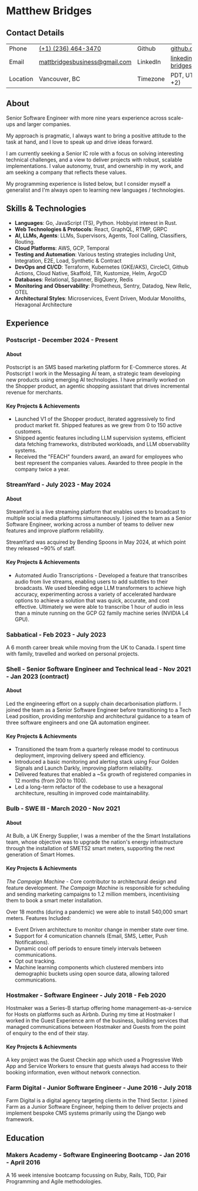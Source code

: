 # Matthew Bridges

## Contact Details

|          |                                                                       |          |                                                                              |
| -------- | --------------------------------------------------------------------- | -------- | ---------------------------------------------------------------------------- |
| Phone    | [(+1) (236) 464-3470](tel:0012364643470)                              | Github   | [github.com/itsindigo](https://github.com/itsindigo)                         |
| Email    | [mattbridgesbusiness@gmail.com](mailto:mattbridgesbusiness@gmail.com) | LinkedIn | [linkedin.com/matthew-bridges](https://www.linkedin.com/in/matthew-bridges/) |
| Location | Vancouver, BC                                                         | Timezone | PDT, UTC-8 (Flexible +2)                                                     |

## About

Senior Software Engineer with more nine years experience across scale-ups and larger companies.

My approach is pragmatic, I always want to bring a positive attitude to the task at hand, and I love to speak up and drive ideas forward.

I am currently seeking a Senior IC role with a focus on solving interesting technical challenges, and a view to deliver projects with robust, scalable implementations. I value autonomy, trust, and ownership in my work, and am seeking a company that reflects these values.

My programming experience is listed below, but I consider myself a generalist and I'm always open to learning new languages / technologies.


## Skills & Technologies

- **Languages**: Go, JavaScript (TS), Python. Hobbyist interest in Rust.
- **Web Technologies & Protocols**: React, GraphQL, RTMP, GRPC
- **AI, LLMs, Agents**: LLMs, Supervisors, Agents, Tool Calling, Classifiers, Routing.
- **Cloud Platforms**: AWS, GCP, Temporal
- **Testing and Automation**: Various testing strategies including Unit, Integration, E2E, Load, Synthetic & Contract
- **DevOps and CI/CD**: Terraform, Kubernetes (GKE/AKS), CircleCI, Github Actions, Cloud Native, Skaffold, Tilt, Kustomize, Helm, ArgoCD
- **Databases**: Relational, Spanner, BigQuery, Redis
- **Monitoring and Observability**: Prometheus, Sentry, Datadog, New Relic, OTEL
- **Architectural Styles**: Microservices, Event Driven, Modular Monoliths, Hexagonal Architecture

## Experience

### Postscript - December 2024 - Present

#### About

Postscript is an SMS based marketing platform for E-Commerce stores. At Postscript I work in the Messaging AI team, a strategic team developing new products using emerging AI technologies. I have primarily worked on the Shopper product, an agentic shopping assistant that drives incremental revenue for merchants.

#### Key Projects & Achievements

- Launched V1 of the Shopper product, iterated aggressively to find product market fit. Shipped features as we grew from 0 to 150 active customers.
- Shipped agentic features including LLM supervision systems, efficient data fetching frameworks, distributed workloads, and LLM observability systems.
- Received the "FEACH" founders award, an award for employees who best represent the companies values. Awarded to three people in the company twice a year.

### StreamYard - July 2023 - May 2024

#### About

StreamYard is a live streaming platform that enables users to broadcast to multiple social media platforms simultaneously. I joined the team as a Senior Software Engineer, working across a number of teams to deliver new features and improve platform reliability.

StreamYard was acquired by Bending Spoons in May 2024, at which point they released ~90% of staff.

#### Key Projects & Achievements

- Automated Audio Transcriptions - Developed a feature that transcribes audio from live streams, enabling users to add subtitles to their broadcasts. We used bleeding edge LLM transformers to achieve high accuracy, experimenting across a variety of accelerated hardware options to achieve a solution that was quick, accurate, and cost effective. Ultimately we were able to transcribe 1 hour of audio in less than a minute running on the GCP G2 family machine series (NVIDIA L4 GPU).


### Sabbatical - Feb 2023 - July 2023

A 6 month career break while moving from the UK to Canada. I spent time with family, travelled and worked on personal projects.

### Shell - Senior Software Engineer and Technical lead - Nov 2021 - Jan 2023 (contract)

#### About

Led the engineering effort on a supply chain decarbonisation platform. I joined the team as a Senior Software Engineer before transitioning to a Tech Lead position, providing mentorship and architectural guidance to a team of three software engineers and one QA automation engineer.

#### Key Projects & Achievments

- Transitioned the team from a quarterly release model to continuous deployment, improving delivery speed and efficiency.
- Introduced a basic monitoring and alerting stack using Four Golden Signals and Launch Darkly, improving platform reliability.
- Delivered features that enabled a ~5x growth of registered companies in 12 months (from 200 to 1100).
- Led a long-term refactor of the codebase to use a hexagonal architecture, resulting in improved code maintainability.

### Bulb - SWE III - March 2020 - Nov 2021

#### About

At Bulb, a UK Energy Supplier, I was a member of the the Smart Installations team, whose objective was to upgrade the nation's energy infrastructure through the installation of SMETS2 smart meters, supporting the next generation of Smart Homes.

#### Key Projects & Achievments

*The Campaign Machine* - Core contributor to architectural design and feature development. *The Campaign Machine* is responsible for scheduling and sending marketing campaigns to 1.2 million members, incentivising them to book a smart meter installation.

Over 18 months (during a pandemic) we were able to install 540,000 smart meters. Features Included:
  
- Event Driven architecture to monitor change in member state over time.
- Support for 4 comunication channels (Email, SMS, Letter, Push Notifications).
- Dynamic cool off periods to ensure timely intervals between communications.
- Opt out tracking.
- Machine learning components which clustered members into demographic buckets using open source data, allowing tailored communications.


### Hostmaker - Software Engineer - July 2018 - Feb 2020

Hostmaker was a Series-B startup offering home management-as-a-service for Hosts on platforms such as Airbnb. During my time at Hostmaker I worked in the Guest Experience arm of the business, building services that managed communications between Hostmaker and Guests from the point of enquiry to the end of their stay.

#### Key Projects & Achievments

A key project was the Guest Checkin app which used a Progressive Web App and Service Workers to ensure that guests always had access to their booking information, even without network connection.

### Farm Digital - Junior Software Engineer - June 2016 - July 2018

Farm Digital is a digital agency targeting clients in the Third Sector. I joined Farm as a Junior Software Engineer, helping them to deliver projects and implement bespoke CMS systems primarily using the Django web framework.

## Education

### Makers Academy - Software Engineering Bootcamp - Jan 2016 - April 2016

A 16 week intensive bootcamp focussing on Ruby, Rails, TDD, Pair Programming and Agile methodologies.